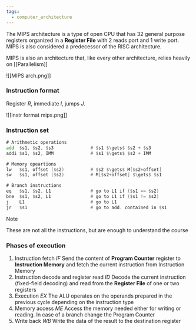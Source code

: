 ```yaml
---
tags:
  - computer_architecture
---
```

The MIPS architecture is a type of open CPU that has 32 general purpose registers organized in a **Register File** with 2 reads port and 1 write port. MIPS is also considered a predecessor of the RISC architecture.

MIPS is also an architecture that, like every other architecture, relies heavily on [[Parallelism]]

![[MIPS arch.png]]

### Instruction format

Register $R$, immediate $I$, jumps $J$.

![[instr format mips.png]]
### Instruction set

```asm
# Arithmetic operations
add  $s1, $s2, $s3              # $s1 $\gets$ $s2 + $s3
addi $s1, $s2, IMM              # $s1 $\gets$ $s2 + IMM

# Memory opeartions
lw   $s1, offset ($s2)          # $s2 $\gets$ M[$s2+offset]
sw   $s1, offset ($s2)          # M[$s2+offset] $\gets$ $s1

# Branch instructions
eq   $s1, $s2, L1               # go to L1 if ($s1 == $s2)
bne  $s1, $s2, L1               # go to L1 if ($s1 != $s2)
j    L1                         # go to L1
jr   $s1                        # go to add. contained in $s1
```

>[!note]
>These are not all the instructions, but are enough to understand the course
### Phases of execution

1) Instruction fetch $IF$
	Send the content of **Program Counter** register to **Instruction Memory** and fetch the current instruction from Instruction Memory
2) Instruction decode and register read $ID$
	Decode the current instruction (fixed-field decoding) and read from the **Register File** of one or two registers 
3) Execution $EX$
	The ALU operates on the operands prepared in the previous cycle depending on the instruction type
4) Memory access $ME$
	Access the memory needed either for writing or reading. In case of a branch change the Program Counter
5) Write back $WB$
	Write the data of the result to the destination register

